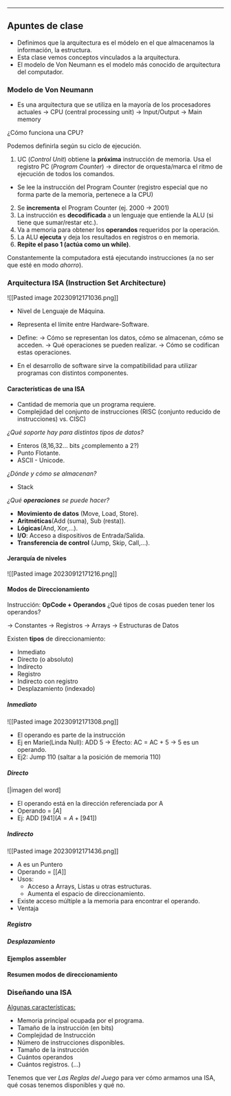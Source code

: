 ***
## Apuntes de clase

 + Definimos que la arquitectura es el módelo en el que almacenamos la información, la estructura.
 + Esta clase vemos conceptos vinculados a la arquitectura.
 + El modelo de Von Neumann es el modelo más conocido de arquitectura del computador.

### Modelo de Von Neumann

* Es una arquitectura que se utiliza en la mayoría de los procesadores actuales
 -> CPU (central processing unit)
 -> Input/Output
 -> Main memory

¿Cómo funciona una CPU?

Podemos definirla según su ciclo de ejecución.

1. UC (*Control Unit*) obtiene la **próxima** instrucción de memoria. Usa el registro PC (*Program Counter*) -> director de orquesta/marca el ritmo de ejecución de todos los comandos.
* Se lee la instrucción del Program Counter (registro especial que no forma parte de la memoria, pertenece a la CPU)

2. Se **incrementa** el Program Counter (ej. 2000 -> 2001)
3. La instrucción es **decodificada** a un lenguaje que entiende la ALU (si tiene que sumar/restar etc.).
4. Va a memoria para obtener los **operandos** requeridos por la operación.
5. La ALU **ejecuta** y deja los resultados en registros o en memoria.
6. **Repite el paso 1 (actúa como un while)**.

Constantemente la computadora está ejecutando instrucciones (a no ser que esté en modo *ahorro*).

### Arquitectura ISA (Instruction Set Architecture)

![[Pasted image 20230912171036.png]]

* Nivel de Lenguaje de Máquina.
* Representa el límite entre Hardware-Software.
* Define:
	-> Cómo se representan los datos, cómo se almacenan, cómo se acceden.
	-> Qué operaciones se pueden realizar.
	-> Cómo se codifican estas operaciones.

* En el desarrollo de software sirve la compatibilidad para utilizar programas con distintos componentes.

#### Características de una ISA
* Cantidad de memoria que un programa requiere.
* Complejidad del conjunto de instrucciones (RISC (conjunto reducido de instrucciones) vs. CISC)

*¿Qué soporte hay para distintos tipos de datos?*
+ Enteros (8,16,32... bits ¿complemento a 2?)
+ Punto Flotante.
+ ASCII - Unicode.

*¿Dónde y cómo se almacenan?*
* Stack


*¿Qué **operaciones** se puede hacer?*
+ **Movimiento de datos** (Move, Load, Store).
+ **Aritméticas**(Add (suma), Sub (resta)).
+ **Lógicas**(And, Xor,...).
+ **I/O**: Acceso a dispositivos de Entrada/Salida.
+ **Transferencia de control** (Jump, Skip, Call,...).

#### Jerarquía de niveles

![[Pasted image 20230912171216.png]]

#### Modos de Direccionamiento

Instrucción: **OpCode + Operandos**
¿Qué tipos de cosas pueden tener los operandos?

-> Constantes
-> Registros
-> Arrays
-> Estructuras de Datos

Existen **tipos** de direccionamiento:
+ Inmediato
+ Directo (o absoluto)
+ Indirecto
+ Registro
+ Indirecto con registro
+ Desplazamiento (indexado)


##### Inmediato
![[Pasted image 20230912171308.png]]
+ El operando es parte de la instrucción
+ Ej en Marie(Linda Null): ADD 5
	-> Efecto: AC = AC + 5
	-> 5 es un operando.
+ Ej2: Jump 110 (saltar a la posición de memoria 110)

##### Directo
[|imagen del word]
+ El operando está en la dirección referenciada por A
+ Operando = $[A]$
+ Ej: ADD $[941](A = A+[941])$

##### Indirecto
![[Pasted image 20230912171436.png]]
* A es un Puntero
* Operando = $[[A]]$
* Usos: 
	* Acceso a Arrays, Listas u otras estructuras.
	* Aumenta el espacio de direccionamiento.
* Existe acceso múltiple a la memoria para encontrar el operando.
* Ventaja
##### Registro

##### Desplazamiento



#### Ejemplos assembler



#### Resumen modos de direccionamiento



### Diseñando una ISA

<u>Algunas características:</u>

+ Memoria principal ocupada por el programa.
+ Tamaño de la instrucción (en bits)
+ Complejidad de Instrucción
+ Número de instrucciones disponibles.
+ Tamaño de la instrucción
+ Cuántos operandos
+ Cuántos registros.
(...)

Tenemos que ver *Las Reglas del Juego* para ver cómo armamos una ISA, qué cosas tenemos disponibles y qué no.


